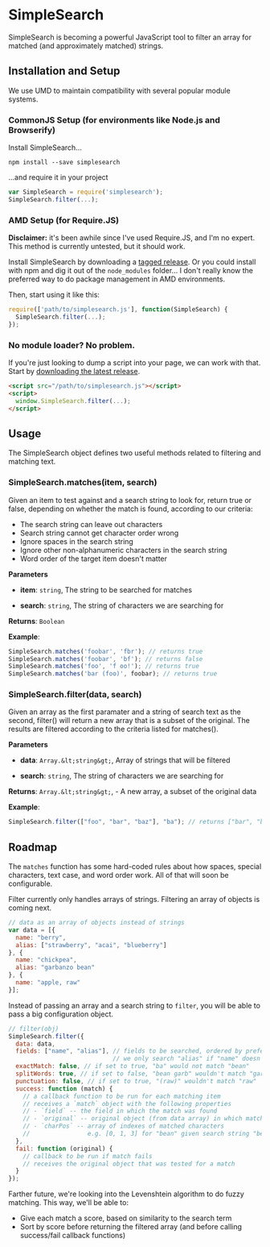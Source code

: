 # SimpleSearch

SimpleSearch is becoming a powerful JavaScript tool to filter an array for matched (and approximately matched) strings.

## Installation and Setup

We use UMD to maintain compatibility with several popular module systems.

### CommonJS Setup (for environments like Node.js and Browserify)

Install SimpleSearch...

```
npm install --save simplesearch
```

...and require it in your project

```javascript
var SimpleSearch = require('simplesearch');
SimpleSearch.filter(...);
```

### AMD Setup (for Require.JS)

**Disclaimer:** it's been awhile since I've used Require.JS, and I'm no expert. This method is currently untested, but it should work.

Install SimpleSearch by downloading a [tagged release](https://github.com/mlms13/SimpleSearch/releases). Or you could install with npm and dig it out of the `node_modules` folder... I don't really know the preferred way to do package management in AMD environments.

Then, start using it like this:

```javascript
require(['path/to/simplesearch.js'], function(SimpleSearch) {
  SimpleSearch.filter(...);
});
```

### No module loader? No problem.

If you're just looking to dump a script into your page, we can work with that. Start by [downloading the latest release](https://github.com/mlms13/SimpleSearch/releases).

```html
<script src="/path/to/simplesearch.js"></script>
<script>
  window.SimpleSearch.filter(...);
</script>
```

## Usage

The SimpleSearch object defines two useful methods related to filtering and matching text.

### SimpleSearch.matches(item, search)

Given an item to test against and a search string to look for, return true
or false, depending on whether the match is found, according to our criteria:
 - The search string can leave out characters
 - Search string cannot get character order wrong
 - Ignore spaces in the search string
 - Ignore other non-alphanumeric characters in the search string
 - Word order of the target item doesn't matter

**Parameters**

- **item**: `string`, The string to be searched for matches

- **search**: `string`, The string of characters we are searching for

**Returns**: `Boolean`

**Example**:
```js
SimpleSearch.matches('foobar', 'fbr'); // returns true
SimpleSearch.matches('foobar', 'bf'); // returns false
SimpleSearch.matches('foo', 'f oo!'); // returns true
SimpleSearch.matches('bar (foo)', foobar); // returns true
```


### SimpleSearch.filter(data, search)

Given an array as the first paramater and a string of search text as the
second, filter() will return a new array that is a subset of the original.
The results are filtered according to the criteria listed for matches().

**Parameters**

- **data**: `Array.&lt;string&gt;`, Array of strings that will be filtered

- **search**: `string`, The string of characters we are searching for

**Returns**: `Array.&lt;string&gt;`, - A new array, a subset of the original data

**Example**:
```js
SimpleSearch.filter(["foo", "bar", "baz"], "ba"); // returns ["bar", "baz"]
```


## Roadmap

The `matches` function has some hard-coded rules about how spaces, special characters, text case, and word order work.  All of that will soon be configurable.

Filter currently only handles arrays of strings. Filtering an array of objects is coming next.

```javascript
// data as an array of objects instead of strings
var data = [{
  name: "berry",
  alias: ["strawberry", "acai", "blueberry"]
}, {
  name: "chickpea",
  alias: "garbanzo bean"
}, {
  name: "apple, raw"
}];
```

Instead of passing an array and a search string to `filter`, you will be able to pass a big configuration object.

```javascript
// filter(obj)
SimpleSearch.filter({
  data: data,
  fields: ["name", "alias"], // fields to be searched, ordered by preference.
                             // we only search "alias" if "name" doesn't match
  exactMatch: false, // if set to true, "ba" would not match "bean"
  splitWords: true, // if set to false, "bean garb" wouldn't match "garbanzo bean"
  punctuation: false, // if set to true, "(raw)" wouldn't match "raw"
  success: function (match) {
    // a callback function to be run for each matching item
    // receives a `match` object with the following properties
    // - `field` -- the field in which the match was found
    // - `original` -- original object (from data array) in which match was found
    // - `charPos` -- array of indexes of matched characters
    //                e.g. [0, 1, 3] for "bean" given search string "ben"
  },
  fail: function (original) {
    // callback to be run if match fails
    // receives the original object that was tested for a match
  }
});
```

Farther future, we're looking into the Levenshtein algorithm to do fuzzy matching. This way, we'll be able to:

- Give each match a score, based on similarity to the search term
- Sort by score before returning the filtered array (and before calling success/fail callback functions)
